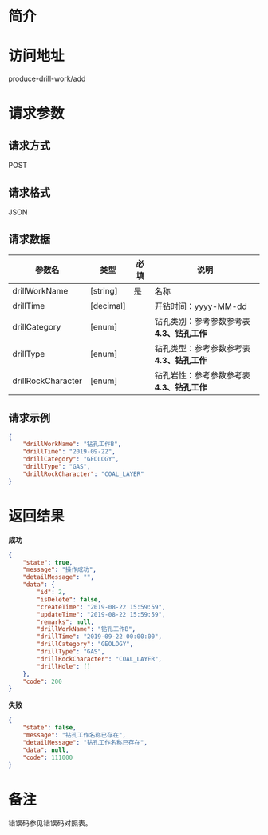 # 简介

# 访问地址
produce-drill-work/add

# 请求参数

## 请求方式
POST

## 请求格式
JSON

## 请求数据
|参数名|类型|必填|说明|
|-|-|-|-|
|drillWorkName|[string]|是|名称|
|drillTime|[decimal]||开钻时间：yyyy-MM-dd|
|drillCategory|[enum]||钻孔类别：参考参数参考表 **4.3、钻孔工作**|
|drillType|[enum]||钻孔类型：参考参数参考表 **4.3、钻孔工作**|
|drillRockCharacter|[enum]||钻孔岩性：参考参数参考表 **4.3、钻孔工作**|


## 请求示例
```json
{
	"drillWorkName": "钻孔工作B",
    "drillTime": "2019-09-22",
	"drillCategory": "GEOLOGY",
    "drillType": "GAS",
    "drillRockCharacter": "COAL_LAYER"
}
```

# 返回结果
**成功**
```json
{
    "state": true,
    "message": "操作成功",
    "detailMessage": "",
    "data": {
        "id": 2,
        "isDelete": false,
        "createTime": "2019-08-22 15:59:59",
        "updateTime": "2019-08-22 15:59:59",
        "remarks": null,
        "drillWorkName": "钻孔工作B",
        "drillTime": "2019-09-22 00:00:00",
        "drillCategory": "GEOLOGY",
        "drillType": "GAS",
        "drillRockCharacter": "COAL_LAYER",
        "drillHole": []
    },
    "code": 200
}
```

**失败**
```json
{
    "state": false,
    "message": "钻孔工作名称已存在",
    "detailMessage": "钻孔工作名称已存在",
    "data": null,
    "code": 111000
}
```

# 备注
错误码参见错误码对照表。